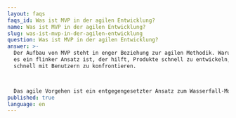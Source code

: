 ```yaml
---
layout: faqs
faqs_id: Was ist MVP in der agilen Entwicklung?
name: Was ist MVP in der agilen Entwicklung?
slug: was-ist-mvp-in-der-agilen-entwicklung
question: Was ist MVP in der agilen Entwicklung?
answer: >-
  Der Aufbau von MVP steht in enger Beziehung zur agilen Methodik. Warum? Weil
  es ein flinker Ansatz ist, der hilft, Produkte schnell zu entwickeln, um sie
  schnell mit Benutzern zu konfrontieren.



  Das agile Vorgehen ist ein entgegengesetzter Ansatz zum Wasserfall-Modell, bei dem das Ziel darin besteht, fortschrittlichere Produkte auf den Markt zu bringen. Der Wasserfall ist ein linearer Prozess und bei agilem Modell dreht sich alles um Iterationen, die schrittweise Entwicklung von Funktionen in Zyklen. Bei Bright Inventions folgen wir der Agile-Methode, weil wir glauben, dass der flinke Ansatz hilft, ein besseres Produkt zu entwickeln, das die Bedürfnisse der Benutzer erfüllt. Außerdem sind agile Teams flexibler und reagieren leichter auf Änderungen, die in der Softwareentwicklung praktisch jeden Tag passieren.
published: true
language: en
---
```

